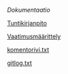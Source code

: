 *Dokumentaatio*

[Tuntikirjanpito](https://github.com/alamvisa/ot-harjoitustyo/blob/master/dokumentaatio/tuntikirjanpito.md)

[Vaatimusmäärittely](https://github.com/alamvisa/ot-harjoitustyo/blob/master/dokumentaatio/vaatimusm%C3%A4%C3%A4rittely.md)

[komentorivi.txt](https://github.com/alamvisa/ot-harjoitustyo/blob/master/laskarit/viikko1/gitlog.txt)

[gitlog.txt](https://github.com/alamvisa/ot-harjoitustyo/blob/master/laskarit/viikko1/komentorivi.txt)


